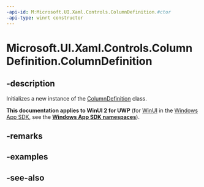 ```yaml
---
-api-id: M:Microsoft.UI.Xaml.Controls.ColumnDefinition.#ctor
-api-type: winrt constructor
---
```


<!-- Method syntax
public ColumnDefinition()
-->

# Microsoft.UI.Xaml.Controls.ColumnDefinition.ColumnDefinition

## -description
Initializes a new instance of the [ColumnDefinition](columndefinition.md) class.

**This documentation applies to WinUI 2 for UWP** (for [WinUI](/windows/apps/winui/winui3/) in the [Windows App SDK](/windows/apps/windows-app-sdk/), see the **[Windows App SDK namespaces](/windows/windows-app-sdk/api/winrt/)**).

## -remarks

## -examples

## -see-also
